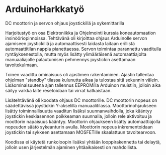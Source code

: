 # ArduinoHarkkatyö
DC moottorin ja servon ohjaus joystickillä ja sykemittarilla

Harjoitustyö on osa Elektroniikka ja Ohjelmointi kurssia koneautomaation insinööriopinnoissa.
Tehtävänä oli kirjoittaa ohjaus Arduinolle servon ajamiseen joystickillä ja automaattisesti laidasta laitaan erillistä automaattitilan nappia pianettaessa.
Servon toimintaa parannettu vaaditulla ryntäyksenestolla, mutta myös lisätty ylimääräisenä automaattiajolta manuaaliajolle palautumisen pehmennys joystickin 
asettamaan tavoitekulmaan.

Toinen vaadittu ominaisuus oli ajastimen rakentaminen. Ajastin tallentaa ohjelman "standby" tilassa kulunutta aikaa ja tulostaa sitä sekunnin välein. Lisäominaisuutena ajan tallennus EEPROMilla Arduinon muistiin, jolloin aika säilyy vaikka laite resetoidaan tai virrat katkaistaan.

Lisätehtävänä oli koodata ohjaus DC moottorille. DC moottorin nopeus on säädettävissä joystickin Y-akselilla manuaalitilassa. Moottorinohjaukseen lisätty toiminnallisuutta
vaaditun lisäksi suunnanvaihdolla, joka kääntyy joystickin keskiasennon poikkeaman suunnalla, jolloin rele aktivoituu ja moottorin napaisuus kääntyy. 
 Moottorin ohjaukseen lisätty automaattiajolla nopeuden säätö sykeanturin avulla. Moottorin nopeus inkrementoidaan joystickin tai sykkeen asettamaan MOSFETille skaalattuun tavoitearvoon.
 
Koodissa ei käytetä runkoloopin lisäksi yhtään looppirakennetta tai delaytä, jolloin usen järjestelmän ajaminen yhtäaikaisesti on mahdollista.
